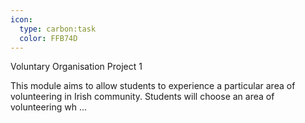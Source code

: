 ```yaml
---
icon:
  type: carbon:task
  color: FFB74D
---
```

Voluntary Organisation Project 1

This module aims to allow students to experience a particular area of volunteering in Irish community. Students will choose an area of volunteering wh ... 
